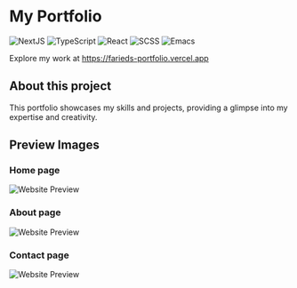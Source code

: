 # My Portfolio

![NextJS](https://img.shields.io/badge/next.js-000000?style=for-the-badge&logo=nextdotjs&logoColor=white)
![TypeScript](https://img.shields.io/badge/TypeScript-3f7ec0?style=for-the-badge&logo=typescript&logoColor=white)
![React](https://img.shields.io/badge/React-20232A?style=for-the-badge&logo=react&logoColor=61DAFB)
![SCSS](https://img.shields.io/badge/SCSS-CC6699?style=for-the-badge&logo=sass&logoColor=white)
![Emacs](https://img.shields.io/badge/Emacs-%237F5AB6.svg?&style=for-the-badge&logo=gnu-emacs&logoColor=white)

Explore my work at https://farieds-portfolio.vercel.app

## About this project
This portfolio showcases my skills and projects, providing a glimpse into my expertise and creativity.














## Preview Images

### Home page
![Website Preview](https://i.imgur.com/fxukNwt.jpeg)

### About page
![Website Preview](https://i.imgur.com/jDHD6Mz.jpeg)

### Contact page
![Website Preview](https://i.imgur.com/2EkLlgW.jpeg)
